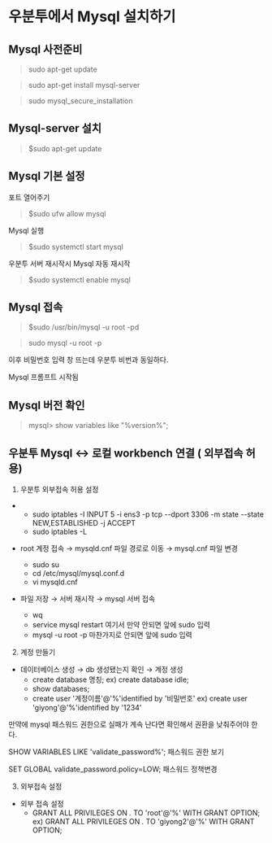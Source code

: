 # 우분투에서 Mysql 설치하기

## Mysql 사전준비
>sudo apt-get update

>sudo apt-get install mysql-server

>sudo mysql_secure_installation

## Mysql-server 설치
> $sudo apt-get update

## Mysql 기본 설정
포트 열어주기
> $sudo ufw allow mysql

Mysql 실행
> $sudo systemctl start mysql

우분투 서버 재시작시 Mysql 자동 재시작
> $sudo systemctl enable mysql

## Mysql 접속
> $sudo /usr/bin/mysql -u root -pd
 
>sudo mysql -u root -p

이후 비밀번호 입력 창 뜨는데 우분투 비번과 동일하다.

Mysql 프롬프트 시작됨

## Mysql 버전 확인
> mysql> show variables like "%version%";

## 우분투 Mysql <-> 로컬 workbench 연결 ( 외부접속 허용)
1. 우분투 외부접속 허용 설정
- 
  - sudo iptables -I INPUT 5 -i ens3 -p tcp --dport 3306 -m state --state NEW,ESTABLISHED -j ACCEPT
  - sudo iptables -L  

- root 계정 접속 → mysqld.cnf 파일 경로로 이동 → mysql.cnf 파일 변경
  - sudo su
  - cd /etc/mysql/mysql.conf.d
  - vi mysqld.cnf
- 파일 저장 → 서버 재시작 → mysql 서버 접속
  - wq
  - service mysql restart  여기서 만약 안되면 앞에 sudo 입력
  - mysql -u root -p  마찬가지로 안되면 앞에 sudo 입력 

2. 계정 만들기
- 데이터베이스 생성 → db 생성됐는지 확인 → 계정 생성
  - create database 명칭;   ex) create database idle;
  - show databases;
  - create user '계정이름'@'%'identified by '비밀번호'   ex) create user 'giyong'@'%'identified by '1234'

만약에 mysql 패스워드 권한으로 실패가 계속 난다면 확인해서 권환을 낮춰주어야 한다.

SHOW VARIABLES LIKE 'validate_password%';     패스워드 권한 보기

SET GLOBAL validate_password.policy=LOW;  패스워드 정책변경

3. 외부접속 설정
- 외부 접속 설정
  - GRANT ALL PRIVILEGES ON *.* TO 'root'@'%' WITH GRANT OPTION;   ex) GRANT ALL PRIVILEGES ON *.* TO 'giyong2'@'%' WITH GRANT OPTION;

